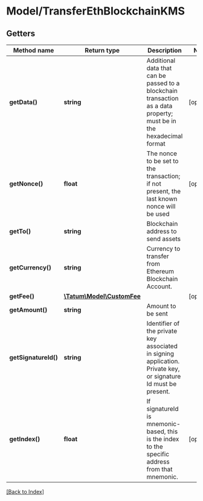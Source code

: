 # Model/TransferEthBlockchainKMS

## Getters

Method name | Return type | Description | Notes
------------ | ------------- | ------------- | -------------
**getData()** | **string** | Additional data that can be passed to a blockchain transaction as a data property; must be in the hexadecimal format | [optional]
**getNonce()** | **float** | The nonce to be set to the transaction; if not present, the last known nonce will be used | [optional]
**getTo()** | **string** | Blockchain address to send assets |
**getCurrency()** | **string** | Currency to transfer from Ethereum Blockchain Account. |
**getFee()** | [**\Tatum\Model\CustomFee**](CustomFee.md) |  | [optional]
**getAmount()** | **string** | Amount to be sent |
**getSignatureId()** | **string** | Identifier of the private key associated in signing application. Private key, or signature Id must be present. |
**getIndex()** | **float** | If signatureId is mnemonic-based, this is the index to the specific address from that mnemonic. | [optional]

[[Back to Index]](../index.md)
